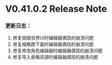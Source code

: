 # V0.41.0.2 Release Note

### 更新日志：

1. 修复销毁世界UI时编辑器偶现的崩溃问题
2. 修复缩略图下载时编辑器偶现的崩溃问题
3. 修复修改角色编辑器时编辑器偶现的崩溃问题
4. 修复导入骨骼资源时编辑器偶现的崩溃问题